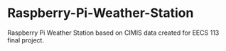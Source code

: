 # Raspberry-Pi-Weather-Station
Raspberry Pi Weather Station based on CIMIS data created for EECS 113 final project.
